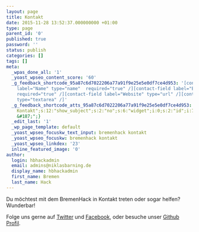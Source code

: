```yaml
---
layout: page
title: Kontakt
date: 2015-11-28 13:52:37.000000000 +01:00
type: page
parent_id: '0'
published: true
password: ''
status: publish
categories: []
tags: []
meta:
  _wpas_done_all: '1'
  _yoast_wpseo_content_score: '60'
  _g_feedback_shortcode_95a87c6d7022206a77a91f9e25e5e0df7ce4d953: '[contact-field
    label="Name" type="name"  required="true" /][contact-field label="E-Mail " type="email"
    required="true" /][contact-field label="Website" type="url" /][contact-field label="Nachricht"
    type="textarea" /]'
  _g_feedback_shortcode_atts_95a87c6d7022206a77a91f9e25e5e0df7ce4d953: a:6:{s:2:"to";s:23:"admins@niklasbarning.de";s:7:"subject";s:20:"[BremenHack]
    Kontakt";s:12:"show_subject";s:2:"no";s:6:"widget";i:0;s:2:"id";i:79;s:18:"submit_button_text";s:17:"Abschicken
    &#187;";}
  _edit_last: '1'
  _wp_page_template: default
  _yoast_wpseo_focuskw_text_input: bremenhack kontakt
  _yoast_wpseo_focuskw: bremenhack kontakt
  _yoast_wpseo_linkdex: '23'
  inline_featured_image: '0'
author:
  login: hbhackadmin
  email: admins@niklasbarning.de
  display_name: hbhackadmin
  first_name: Bremen
  last_name: Hack
---
```

<p>
				Du möchtest mit dem BremenHack in Kontakt treten oder sogar helfen? Wunderbar!</p>
<p>Folge uns gerne auf <a href="http://twitter.com/bremenhack">Twitter</a> und <a href="http://facebook.com/bremenhack">Facebook</a>, oder besuche unser <a href="http://github.com/bremenhack">Github Profil</a>.</p>
